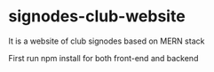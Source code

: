 # signodes-club-website
It is a website of club signodes based on MERN stack

First run npm install for both front-end and backend

